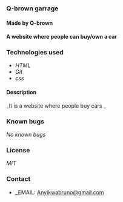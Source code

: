 ### Q-brown garrage
#### Made by Q-brown
#### A website where people can buy/own a car
### Technologies used
*  _HTML_
* _Git_
* _css_
#### Description
_It is a website where people buy cars  _
### Known bugs
_No known bugs_
### License
_MIT_
### Contact
* _EMAIL: Anyikwabruno@gmail.com
